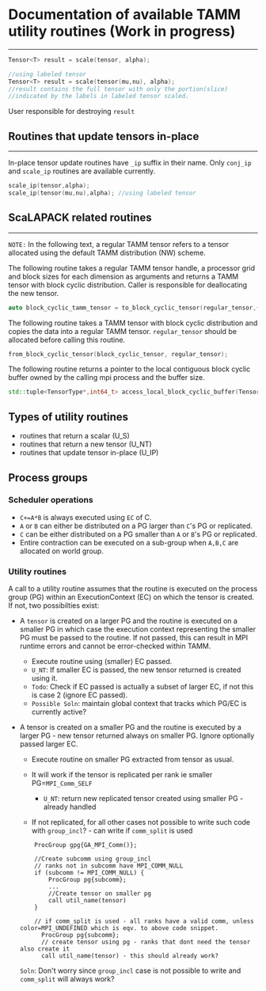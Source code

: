 # Documentation of available TAMM utility routines (Work in progress)
---------------------------------------------------------------------

```c++
Tensor<T> result = scale(tensor, alpha);

//using labeled tensor
Tensor<T> result = scale(tensor(mu,nu), alpha); 
//result contains the full tensor with only the portion(slice)
//indicated by the labels in labeled tensor scaled.
```
User responsible for destroying `result`


## Routines that update tensors in-place
----------------------------------------
In-place tensor update routines have `_ip` suffix in their name.
Only `conj_ip` and `scale_ip` routines are available currently.

```c++
scale_ip(tensor,alpha);
scale_ip(tensor(mu,nu),alpha); //using labeled tensor
```

## ScaLAPACK related routines
------------------------------
`NOTE:` In the following text, a regular TAMM tensor refers to a tensor allocated using the default TAMM distribution (NW) scheme.

The following routine takes a regular TAMM tensor handle, a processor grid and block sizes for each dimension as 
arguments and returns a TAMM tensor with block cyclic distribution. Caller is responsible for deallocating the new tensor. 

```c++
auto block_cyclic_tamm_tensor = to_block_cyclic_tensor(regular_tensor,{3,2},{8,8}); 
``` 

The following routine takes a TAMM tensor with block cyclic distribution and copies the data into a regular TAMM tensor.
`regular_tensor` should be allocated before calling this routine.
```c++
from_block_cyclic_tensor(block_cyclic_tensor, regular_tensor);
```

The following routine returns a pointer to the local contiguous block cyclic buffer owned by the calling mpi process and the buffer size.
```c++
std::tuple<TensorType*,int64_t> access_local_block_cyclic_buffer(Tensor<TensorType> tensor) 
```

## Types of utility routines
- routines that return a scalar (U_S)
- routines that return a new tensor (U_NT)
- routines that update tensor in-place (U_IP)

## Process groups
 ### Scheduler operations
  - `C+=A*B` is always executed using `EC` of C.
  - `A` or `B` can either be distributed on a PG larger than `C`'s PG or replicated.
  - `C` can be either distributed on a PG smaller than `A` or `B`'s PG or replicated.
  - Entire contraction can be executed on a sub-group when `A,B,C` are allocated on world group.

 ### Utility routines
A call to a utility routine assumes that the routine is executed on the process group (PG) within an ExecutionContext (EC) on which the tensor is created. If not, two possibilties exist: 

- A `tensor` is created on a larger PG and the routine is executed on a smaller PG in which case the execution context representing the smaller PG
  must be passed to the routine. If not passed, this can result in MPI runtime errors and cannot be error-checked within TAMM.
  - Execute routine using (smaller) EC passed. 
  - `U_NT`: If smaller EC is passed, the new tensor returned is created using it.
  - `Todo`: Check if EC passed is actually a subset of larger EC, if not this is case 2 (ignore EC passed).
  - `Possible Soln`: maintain global context that tracks which PG/EC is currently active? 

- A tensor is created on a smaller PG and the routine is executed by a larger PG - new tensor returned always on smaller PG. Ignore optionally passed larger EC.
  - Execute routine on smaller PG extracted from tensor as usual.
   
  - It will work if the tensor is replicated per rank ie smaller PG=`MPI_Comm_SELF`
    - `U_NT`: return new replicated tensor created using smaller PG - already handled
     
  - If not replicated, for all other cases not possible to write such code with `group_incl`? - can write if `comm_split` is used
  ```
      ProcGroup gpg{GA_MPI_Comm()};

      //Create subcomm using group_incl 
      // ranks not in subcomm have MPI_COMM_NULL
      if (subcomm != MPI_COMM_NULL) {
          ProcGroup pg{subcomm};
          ...
          //Create tensor on smaller pg
          call util_name(tensor)
      }

      // if comm_split is used - all ranks have a valid comm, unless color=MPI_UNDEFINED which is eqv. to above code snippet.
        ProcGroup pg{subcomm};
        // create tensor using pg - ranks that dont need the tensor also create it
        call util_name(tensor) - this should already work?
  ```
    `Soln`: Don't worry since `group_incl` case is not possible to write and `comm_split` will always work?



